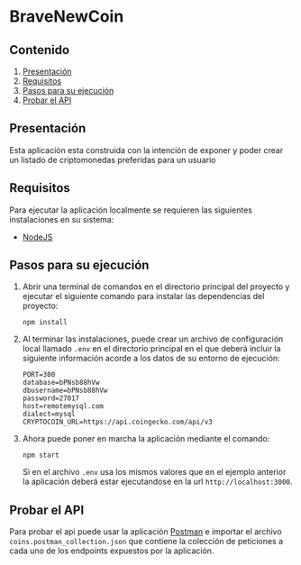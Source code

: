 # BraveNewCoin

## Contenido
1. [Presentación](#Presentación)
2. [Requisitos](#Requisitos)
3. [Pasos para su ejecución](#Pasos-para-su-ejecución)
4. [Probar el API](#Probar-el-API)

## Presentación
Esta aplicación esta construida con la intención de exponer y poder crear un listado de criptomonedas preferidas
para un usuario
  
## Requisitos

Para ejecutar la aplicación localmente se requieren las siguientes instalaciones en su
sistema:

- [NodeJS](https://nodejs.org/es/)

## Pasos para su ejecución

1. Abrir una terminal de 
   comandos en el directorio principal del proyecto y ejecutar el siguiente comando
   para instalar las dependencias del proyecto:
   ```
   npm install
   ```
   
3. Al terminar las instalaciones, puede crear un archivo de configuración local llamado
`.env` en el directorio principal en el que deberá incluir la siguiente información 
   acorde a los datos de su entorno de ejecución:
   ```
   PORT=300
   database=bPNsb88hVw
   dbusername=bPNsb88hVw
   password=27017
   host=remotemysql.com
   dialect=mysql
   CRYPTOCOIN_URL=https://api.coingecko.com/api/v3
   ```
   
4. Ahora puede poner en marcha la aplicación mediante el comando:
    ```
    npm start
    ```
   Si en el archivo `.env` usa los mismos valores que en el ejemplo anterior la 
aplicación deberá estar ejecutandose en la url `http://localhost:3000`.
   
## Probar el API

Para probar el api puede usar la aplicación [Postman](https://www.postman.com/) 
e importar el archivo `coins.postman_collection.json` que contiene la colección
de peticiones a cada uno de los endpoints expuestos por la aplicación.
